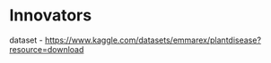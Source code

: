 # Innovators                                                    
dataset - https://www.kaggle.com/datasets/emmarex/plantdisease?resource=download   
    
        
